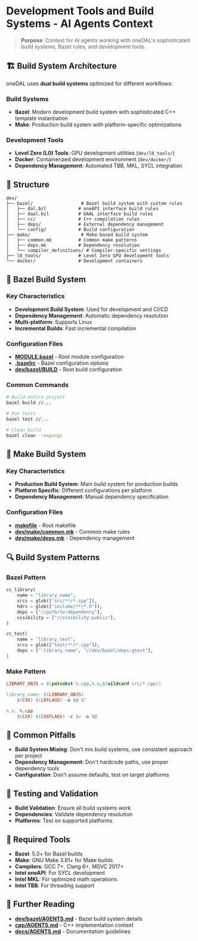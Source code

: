
# Development Tools and Build Systems - AI Agents Context

> **Purpose**: Context for AI agents working with oneDAL's sophisticated build systems, Bazel rules, and development tools.

## 🏗️ Build System Architecture

oneDAL uses **dual build systems** optimized for different workflows:

### Build Systems
- **Bazel**: Modern development build system with sophisticated C++ template instantiation
- **Make**: Production build system with platform-specific optimizations

### Development Tools
- **Level Zero (L0) Tools**: GPU development utilities (`dev/l0_tools/`)
- **Docker**: Containerized development environment (`dev/docker/`)
- **Dependency Management**: Automated TBB, MKL, SYCL integration

## 📁 Structure
```
dev/
├── bazel/                  # Bazel build system with custom rules
│   ├── dal.bzl            # oneAPI interface build rules
│   ├── daal.bzl           # DAAL interface build rules  
│   ├── cc/                # C++ compilation rules
│   ├── deps/              # External dependency management
│   └── config/            # Build configuration
├── make/                   # Make-based build system
│   ├── common.mk          # Common make patterns
│   ├── deps.mk            # Dependency resolution
│   └── compiler_definitions/ # Compiler-specific settings
├── l0_tools/              # Level Zero GPU development tools
└── docker/                # Development containers
```

## 🔧 Bazel Build System

### Key Characteristics
- **Development Build System**: Used for development and CI/CD
- **Dependency Management**: Automatic dependency resolution
- **Multi-platform**: Supports Linux
- **Incremental Builds**: Fast incremental compilation

### Configuration Files
- **[MODULE.bazel](MODULE.bazel)** - Root module configuration
- **[.bazelrc](.bazelrc)** - Bazel configuration options
- **[dev/bazel/BUILD](bazel/BUILD)** - Root build configuration

### Common Commands
```bash
# Build entire project
bazel build //...

# Run tests
bazel test //...

# Clean build
bazel clean --expunge
```


## 🔧 Make Build System

### Key Characteristics
- **Production Build System**: Main build system for production builds
- **Platform Specific**: Different configurations per platform
- **Dependency Management**: Manual dependency specification

### Configuration Files
- **[makefile](makefile)** - Root makefile
- **[dev/make/common.mk](make/common.mk)** - Common make rules
- **[dev/make/deps.mk](make/deps.mk)** - Dependency management



## 🔍 Build System Patterns

### Bazel Pattern
```python
cc_library(
    name = "library_name",
    srcs = glob(["src/**/*.cpp"]),
    hdrs = glob(["include/**/*.h"]),
    deps = ["//path/to:dependency"],
    visibility = ["//visibility:public"],
)

cc_test(
    name = "library_test",
    srcs = glob(["test/**/*.cpp"]),
    deps = [":library_name", "//dev/bazel/deps:gtest"],
)
```

### Make Pattern
```makefile
LIBRARY_OBJS = $(patsubst %.cpp,%.o,$(wildcard src/*.cpp))

library_name: $(LIBRARY_OBJS)
    $(CXX) $(LDFLAGS) -o $@ $^

%.o: %.cpp
    $(CXX) $(CXXFLAGS) -c $< -o $@
```

## 🚫 Common Pitfalls
- **Build System Mixing**: Don't mix build systems, use consistent approach per project
- **Dependency Management**: Don't hardcode paths, use proper dependency tools
- **Configuration**: Don't assume defaults, test on target platforms

## 🧪 Testing and Validation
- **Build Validation**: Ensure all build systems work
- **Dependencies**: Validate dependency resolution
- **Platforms**: Test on supported platforms

## 🔧 Required Tools
- **Bazel**: 5.0+ for Bazel builds
- **Make**: GNU Make 3.81+ for Make builds  
- **Compilers**: GCC 7+, Clang 6+, MSVC 2017+
- **Intel oneAPI**: For SYCL development
- **Intel MKL**: For optimized math operations
- **Intel TBB**: For threading support

## 📖 Further Reading
- **[dev/bazel/AGENTS.md](bazel/AGENTS.md)** - Bazel build system details
- **[cpp/AGENTS.md](../cpp/AGENTS.md)** - C++ implementation context
- **[docs/AGENTS.md](../docs/AGENTS.md)** - Documentation guidelines
